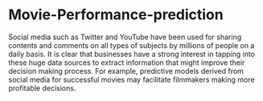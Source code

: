 # Movie-Performance-prediction
Social media such as Twitter and YouTube have been used for sharing contents and comments on all types of subjects by millions of people on a daily basis. It is clear that businesses have a strong interest in tapping into these huge data sources to extract information that might improve their decision making process. For example, predictive models derived from social media for successful movies may facilitate filmmakers making more profitable decisions.
